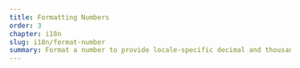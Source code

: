 ```yaml
---
title: Formatting Numbers
order: 3
chapter: i18n
slug: i18n/format-number
summary: Format a number to provide locale-specific decimal and thousands separators.
---
```

